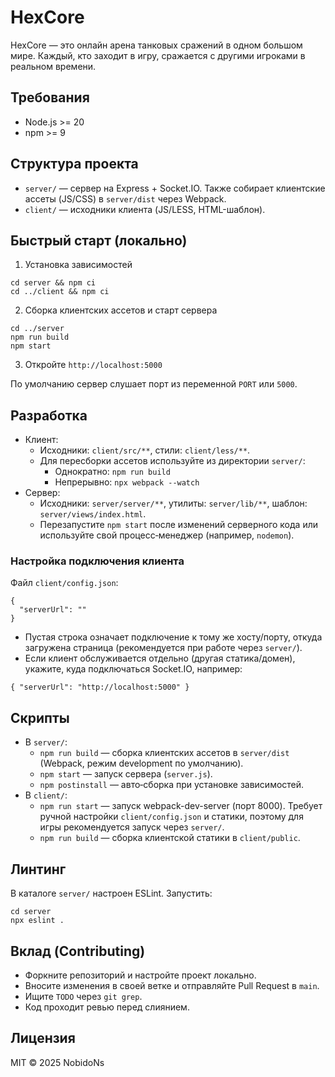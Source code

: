 # HexCore

HexCore — это онлайн арена танковых сражений в одном большом мире. Каждый, кто заходит в игру, сражается с другими игроками в реальном времени.

## Требования
- Node.js >= 20
- npm >= 9

## Структура проекта
- `server/` — сервер на Express + Socket.IO. Также собирает клиентские ассеты (JS/CSS) в `server/dist` через Webpack.
- `client/` — исходники клиента (JS/LESS, HTML-шаблон).

## Быстрый старт (локально)
1) Установка зависимостей
```
cd server && npm ci
cd ../client && npm ci
```
2) Сборка клиентских ассетов и старт сервера
```
cd ../server
npm run build
npm start
```
3) Откройте `http://localhost:5000`

По умолчанию сервер слушает порт из переменной `PORT` или `5000`.

## Разработка
- Клиент:
  - Исходники: `client/src/**`, стили: `client/less/**`.
  - Для пересборки ассетов используйте из директории `server/`:
    - Однократно: `npm run build`
    - Непрерывно: `npx webpack --watch`
- Сервер:
  - Исходники: `server/server/**`, утилиты: `server/lib/**`, шаблон: `server/views/index.html`.
  - Перезапустите `npm start` после изменений серверного кода или используйте свой процесс‑менеджер (например, `nodemon`).

### Настройка подключения клиента
Файл `client/config.json`:
```
{
  "serverUrl": ""
}
```
- Пустая строка означает подключение к тому же хосту/порту, откуда загружена страница (рекомендуется при работе через `server/`).
- Если клиент обслуживается отдельно (другая статика/домен), укажите, куда подключаться Socket.IO, например:
```
{ "serverUrl": "http://localhost:5000" }
```

## Скрипты
- В `server/`:
  - `npm run build` — сборка клиентских ассетов в `server/dist` (Webpack, режим development по умолчанию).
  - `npm start` — запуск сервера (`server.js`).
  - `npm postinstall` — авто‑сборка при установке зависимостей.
- В `client/`:
  - `npm run start` — запуск webpack-dev-server (порт 8000). Требует ручной настройки `client/config.json` и статики, поэтому для игры рекомендуется запуск через `server/`.
  - `npm run build` — сборка клиентской статики в `client/public`.

## Линтинг
В каталоге `server/` настроен ESLint. Запустить:
```
cd server
npx eslint .
```

## Вклад (Contributing)
- Форкните репозиторий и настройте проект локально.
- Вносите изменения в своей ветке и отправляйте Pull Request в `main`.
- Ищите `TODO` через `git grep`.
- Код проходит ревью перед слиянием.

## Лицензия
MIT © 2025 NobidoNs
